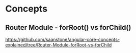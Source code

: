 # Concepts

## Router Module - forRoot() vs forChild()
https://github.com/saanstone/angular-core-concepts-explained/tree/Router-Module-forRoot-vs-forChild


